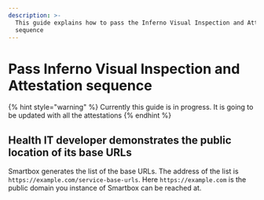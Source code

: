 ```yaml
---
description: >-
  This guide explains how to pass the Inferno Visual Inspection and Attestation
  sequence
---
```


# Pass Inferno Visual Inspection and Attestation sequence

{% hint style="warning" %}
Currently this guide is in progress. It is going to be updated with all the attestations
{% endhint %}

## Health IT developer demonstrates the public location of its base URLs

Smartbox generates the list of the base URLs. The address of the list is `https://example.com/service-base-urls`. Here `https://example.com` is the public domain you instance of Smartbox can be reached at.

